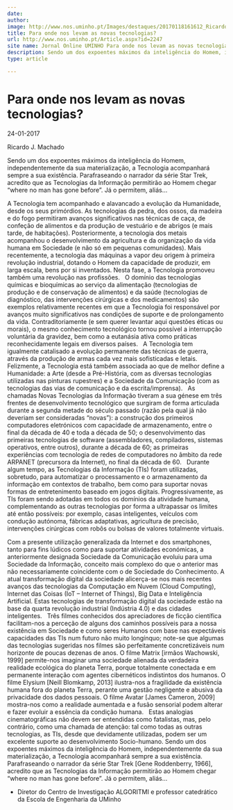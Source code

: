 ```yaml
---
date: 
author: 
image: http://www.nos.uminho.pt/Images/destaques/20170118161612_RicardoMachado.jpg
title: Para onde nos levam as novas tecnologias?
url: http://www.nos.uminho.pt/Article.aspx?id=2247
site name: Jornal Online UMINHO Para onde nos levam as novas tecnologias?
description: Sendo um dos expoentes máximos da inteligência do Homem, independentemente da sua materialização, a Tecnologia acompanhará sempre a sua existência. Parafraseando o narrador da série Star Trek, acredito que as Tecnologias da Informação permitirão ao Homem chegar “where no man has gone before”. Já o permitem, aliás...
type: article

---
```

# Para onde nos levam as novas tecnologias?


24-01-2017

Ricardo J. Machado

Sendo um dos expoentes máximos da inteligência do Homem, independentemente da sua materialização, a Tecnologia acompanhará sempre a sua existência. Parafraseando o narrador da série Star Trek, acredito que as Tecnologias da Informação permitirão ao Homem chegar “where no man has gone before”. Já o permitem, aliás...

A Tecnologia tem acompanhado e alavancado a evolução da Humanidade, desde os seus primórdios. As tecnologias da pedra, dos ossos, da madeira e do fogo permitiram avanços significativos nas técnicas de caça, de confeção de alimentos e da produção de vestuário e de abrigos (e mais tarde, de habitações). Posteriormente, a tecnologia dos metais acompanhou o desenvolvimento da agricultura e da organização da vida humana em Sociedade (e não só em pequenas comunidades). Mais recentemente, a tecnologia das máquinas a vapor deu origem à primeira revolução industrial, dotando o Homem da capacidade de produzir, em larga escala, bens por si inventados. Nesta fase, a Tecnologia promoveu também uma revolução nas profissões.
 
O domínio das tecnologias químicas e bioquímicas ao serviço da alimentação (tecnologias de produção e de conservação de alimentos) e da saúde (tecnologias de diagnóstico, das intervenções cirúrgicas e dos medicamentos) são exemplos relativamente recentes em que a Tecnologia foi responsável por avanços muito significativos nas condições de suporte e de prolongamento da vida. Contraditoriamente (e sem querer levantar aqui questões éticas ou morais), o mesmo conhecimento tecnológico tornou possível a interrupção voluntária da gravidez, bem como a eutanásia ativa como práticas reconhecidamente legais em diversos países.
 
A Tecnologia tem igualmente catalisado a evolução permanente das técnicas de guerra, através da produção de armas cada vez mais sofisticadas e letais. Felizmente, a Tecnologia está também associada ao que de melhor define a Humanidade: a Arte (desde a Pré-História, com as diversas tecnologias utilizadas nas pinturas rupestres) e a Sociedade da Comunicação (com as tecnologias das vias de comunicação e da escrita/imprensa).
 
As chamadas Novas Tecnologias da Informação tiveram a sua génese em três frentes de desenvolvimento tecnológico que surgiram de forma articulada durante a segunda metade do século passado (razão pela qual já não deveriam ser consideradas “novas”): a construção dos primeiros computadores eletrónicos com capacidade de armazenamento, entre o final da década de 40 e toda a década de 50; o desenvolvimento das primeiras tecnologias de software (assembladores, compiladores, sistemas operativos, entre outros), durante a década de 60; as primeiras experiências com tecnologia de redes de computadores no âmbito da rede ARPANET (precursora da Internet), no final da década de 60.
 
Durante algum tempo, as Tecnologias da Informação (TIs) foram utilizadas, sobretudo, para automatizar o processamento e o armazenamento da informação em contextos de trabalho, bem como para suportar novas formas de entretenimento baseado em jogos digitais. Progressivamente, as TIs foram sendo adotadas em todos os domínios da atividade humana, complementando as outras tecnologias por forma a ultrapassar os limites até então possíveis: por exemplo, casas inteligentes, veículos com condução autónoma, fábricas adaptativas, agricultura de precisão, intervenções cirúrgicas com robôs ou bolsas de valores totalmente virtuais.

Com a presente utilização generalizada da Internet e dos smartphones, tanto para fins lúdicos como para suportar atividades económicas, a anteriormente designada Sociedade da Comunicação evoluiu para uma Sociedade da Informação, conceito mais complexo do que o anterior mas não necessariamente coincidente com o de Sociedade do Conhecimento. A atual transformação digital da sociedade alicerça-se nos mais recentes avanços das tecnologias da Computação em Nuvem (Cloud Computing), Internet das Coisas (IoT – Internet of Things), Big Data e Inteligência Artificial. Estas tecnologias de transformação digital da sociedade estão na base da quarta revolução industrial (Indústria 4.0) e das cidades inteligentes.
 
Três filmes conhecidos dos apreciadores de ficção científica facilitam-nos a perceção de alguns dos caminhos possíveis para a nossa existência em Sociedade e como seres Humanos com base nas expectáveis capacidades das TIs num futuro não muito longínquo; note-se que algumas das tecnologias sugeridas nos filmes são perfeitamente concretizáveis num horizonte de poucas dezenas de anos. O filme Matrix [irmãos Wachowski, 1999] permite-nos imaginar uma sociedade alienada da verdadeira realidade ecológica do planeta Terra, porque totalmente conectada e em permanente interação com agentes cibernéticos indistintos dos humanos. O filme Elysium [Neill Blomkamp, 2013] ilustra-nos a fragilidade da existência humana fora do planeta Terra, perante uma gestão negligente e abusiva da privacidade dos dados pessoais. O filme Avatar [James Cameron, 2009] mostra-nos como a realidade aumentada e a fusão sensorial podem alterar e fazer evoluir a essência da condição humana.
 
Estas analogias cinematográficas não devem ser entendidas como fatalistas, mas, pelo contrário, como uma chamada de atenção: tal como todas as outras tecnologias, as TIs, desde que devidamente utilizadas, podem ser um excelente suporte ao desenvolvimento Socio-humano. Sendo um dos expoentes máximos da inteligência do Homem, independentemente da sua materialização, a Tecnologia acompanhará sempre a sua existência. Parafraseando o narrador da série Star Trek [Gene Roddenberry, 1966], acredito que as Tecnologias da Informação permitirão ao Homem chegar “where no man has gone before”. Já o permitem, aliás...

* Diretor do Centro de Investigação ALGORITMI e professor catedrático da Escola de Engenharia da UMinho

